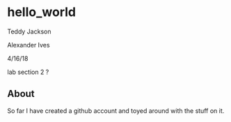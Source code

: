 # hello_world

Teddy Jackson

Alexander Ives

4/16/18

lab section 2 ?



## About
So far I have created a github account and toyed around with the stuff on it.
